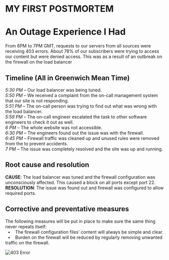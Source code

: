 # MY FIRST POSTMORTEM

# An Outage Experience I Had 

From 6PM to 7PM GMT, requests to our servers from all sources were receiving 403 errors. About 78% of our subscribers were trying to access our content but were denied access. This was as a result of an outbreak on the firewall on the load balancer 

## Timeline (All in Greenwich Mean Time)
_5:30 PM_ – Our load balancer was being tuned.  
_5:50 PM_ – We received a complaint from the on-call management system that our site is not responding.  
_5:51 PM_ – The on-call person was trying to find out what was wrong with the load balancer.  
_5:59 PM_ – The on-call engineer escalated the task to other software engineers to check it out as well.  
_6 PM_ – The whole website was not accessible.  
_6:30 PM_ – The engineers found out the issue was with the firewall.  
_6:45 PM_ – Firewall traffic was cleaned up and unused rules were removed from the to prevent accidents.  
_7 PM_ – The issue was completely resolved and the site was up and running.  

## Root cause and resolution
**CAUSE**: The load balancer was tuned and the firewall configuration was unconsciously affected. This caused a block on all ports except port 22.
**RESOLUTION**: The issue was found out and firewall was configured to allow required ports.

## Corrective and preventative measures

The following measures will be put in place to make sure the same thing never repeats itself:  
&nbsp;&nbsp;•&nbsp;&nbsp;&nbsp;&nbsp;The firewall configuration files’ content will always be simple and clear.  
&nbsp;&nbsp;•&nbsp;&nbsp;&nbsp;&nbsp;Burden on the firewall will be reduced by regularly removing unwanted traffic on the firewall.

![403 Error](https://user-images.githubusercontent.com/84608830/154974907-1b361a17-2ad6-43e0-bc1c-65198ddf4819.png)
